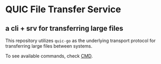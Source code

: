 # QUIC File Transfer Service

## a cli + srv for transferring large files


This repository utilizes `quic-go` as the underlying transport protocol for transferring large files between systems.

To see available commands, check [CMD](./cmd/Cmd.md).